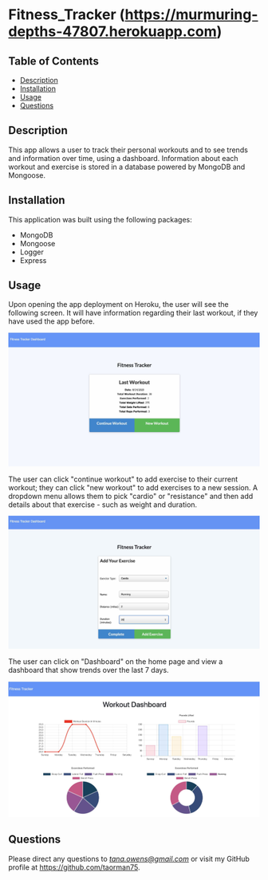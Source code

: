 # Fitness_Tracker (https://murmuring-depths-47807.herokuapp.com)

## Table of Contents
* [Description](#description)
* [Installation](#installation)
* [Usage](#usage)
* [Questions](#questions)

## Description

This app allows a user to track their personal workouts and to see trends and information over time, using a dashboard. Information about each workout and exercise is stored in a database powered by MongoDB and Mongoose.

## Installation

This application was built using the following packages: 

* MongoDB
* Mongoose
* Logger
* Express

## Usage

Upon opening the app deployment on Heroku, the user will see the following screen. It will have information regarding their last workout, if they have used the app before. 

![fitness tracker screen shot](https://github.com/taorman75/Fitness_Tracker/blob/master/Assets/FTHome.jpg)

The user can click "continue workout" to add exercise to their current workout; they can click "new workout" to add exercises to a new session. A dropdown menu allows them to pick "cardio" or "resistance" and then add details about that exercise - such as weight and duration.

![fitness add exercise screen shot](https://github.com/taorman75/Fitness_Tracker/blob/master/Assets/FTAdd.jpg)

The user can click on "Dashboard" on the home page and view a dashboard that show trends over the last 7 days.

![fitness tracker dashboard screen shot](https://github.com/taorman75/Fitness_Tracker/blob/master/Assets/Dashboard.jpg)

## Questions

Please direct any questions to *tana.owens@gmail.com* or visit my GitHub profile at https://github.com/taorman75.
